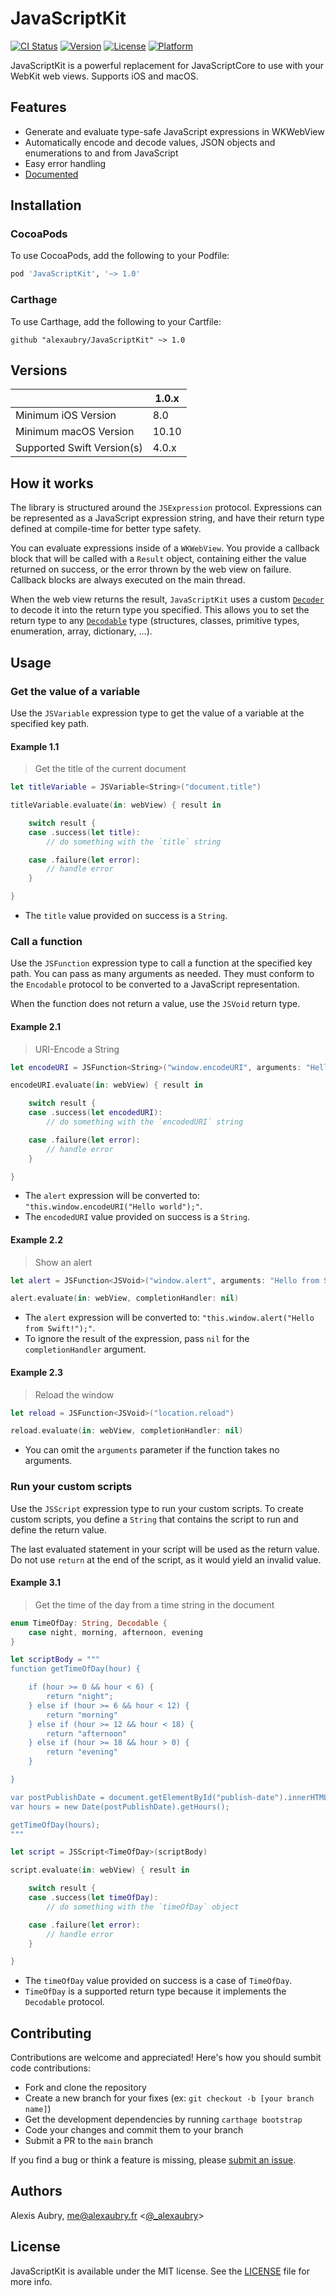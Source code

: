 # JavaScriptKit

[![CI Status](https://travis-ci.org/alexaubry/JavaScriptKit.svg?branch=master)](https://travis-ci.org/alexaubry/JavaScriptKit)
[![Version](https://img.shields.io/cocoapods/v/JavaScriptKit.svg?style=flat)](http://cocoapods.org/pods/JavaScriptKit)
[![License](https://img.shields.io/cocoapods/l/JavaScriptKit.svg?style=flat)](http://cocoapods.org/pods/JavaScriptKit)
[![Platform](https://img.shields.io/cocoapods/p/JavaScriptKit.svg?style=flat)](http://cocoapods.org/pods/JavaScriptKit)

JavaScriptKit is a powerful replacement for JavaScriptCore to use with your WebKit web views. Supports iOS and macOS.

## Features

- Generate and evaluate type-safe JavaScript expressions in WKWebView
- Automatically encode and decode values, JSON objects and enumerations to and from JavaScript
- Easy error handling
- [Documented](https://alexaubry.github.io/JavaScriptKit)

## Installation

### CocoaPods

To use CocoaPods, add the following to your Podfile:

```ruby
pod 'JavaScriptKit', '~> 1.0'
```

### Carthage

To use Carthage, add the following to your Cartfile:

```ogdl
github "alexaubry/JavaScriptKit" ~> 1.0
```
## Versions

| | 1.0.x |
|---|---|
| Minimum iOS Version | 8.0 |
| Minimum macOS Version | 10.10 |
| Supported Swift Version(s) | 4.0.x |

## How it works

The library is structured around the `JSExpression` protocol. Expressions can be represented as a JavaScript expression string, and have their return type defined at compile-time for better type safety.

You can evaluate expressions inside of a `WKWebView`. You provide a callback block that will be called with a `Result` object, containing either the value returned on success, or the error thrown by the web view on failure. Callback blocks are always executed on the main thread.

When the web view returns the result, `JavaScriptKit` uses a custom [`Decoder`](https://developer.apple.com/documentation/swift/decoder) to decode it into the return type you specified. This allows you to set the return type to any [`Decodable`](https://developer.apple.com/documentation/swift/decodable) type (structures, classes, primitive types, enumeration, array, dictionary, ...).

## Usage

### Get the value of a variable

Use the `JSVariable` expression type to get the value of a variable at the specified key path.

#### Example 1.1

> Get the title of the current document

~~~swift
let titleVariable = JSVariable<String>("document.title")

titleVariable.evaluate(in: webView) { result in

    switch result {
    case .success(let title):
        // do something with the `title` string

    case .failure(let error):
        // handle error
    }

}
~~~

- The `title` value provided on success is a `String`.

### Call a function

Use the `JSFunction` expression type to call a function at the specified key path. You can pass as many arguments as needed. They must conform to the `Encodable` protocol to be converted to a JavaScript representation.

When the function does not return a value, use the `JSVoid` return type.

#### Example 2.1

> URI-Encode a String

~~~swift
let encodeURI = JSFunction<String>("window.encodeURI", arguments: "Hello world")

encodeURI.evaluate(in: webView) { result in

    switch result {
    case .success(let encodedURI):
        // do something with the `encodedURI` string

    case .failure(let error):
        // handle error
    }

}
~~~

- The `alert` expression will be converted to: `"this.window.encodeURI("Hello world");"`.
- The `encodedURI` value provided on success is a `String`.

#### Example 2.2

> Show an alert

~~~swift
let alert = JSFunction<JSVoid>("window.alert", arguments: "Hello from Swift!")

alert.evaluate(in: webView, completionHandler: nil)
~~~

- The `alert` expression will be converted to: `"this.window.alert("Hello from Swift!");"`.
- To ignore the result of the expression, pass `nil` for the `completionHandler` argument.

#### Example 2.3

> Reload the window

~~~swift
let reload = JSFunction<JSVoid>("location.reload")

reload.evaluate(in: webView, completionHandler: nil)
~~~

- You can omit the `arguments` parameter if the function takes no arguments.

### Run your custom scripts

Use the `JSScript` expression type to run your custom scripts. To create custom scripts, you define a `String` that contains the script to run and define the return value.

The last evaluated statement in your script will be used as the return value. Do not use `return` at the end of the script, as it would yield an invalid value.

#### Example 3.1

> Get the time of the day from a time string in the document

~~~swift
enum TimeOfDay: String, Decodable {
    case night, morning, afternoon, evening
}

let scriptBody = """
function getTimeOfDay(hour) {

    if (hour >= 0 && hour < 6) {
        return "night";
    } else if (hour >= 6 && hour < 12) {
        return "morning"
    } else if (hour >= 12 && hour < 18) {
        return "afternoon"
    } else if (hour >= 18 && hour > 0) {
        return "evening"
    }

}

var postPublishDate = document.getElementById("publish-date").innerHTML
var hours = new Date(postPublishDate).getHours();

getTimeOfDay(hours);
"""

let script = JSScript<TimeOfDay>(scriptBody)

script.evaluate(in: webView) { result in

    switch result {
    case .success(let timeOfDay):
        // do something with the `timeOfDay` object

    case .failure(let error):
        // handle error
    }

}
~~~

- The `timeOfDay` value provided on success is a case of `TimeOfDay`.
- `TimeOfDay` is a supported return type because it implements the `Decodable` protocol.

## Contributing

Contributions are welcome and appreciated! Here's how you should sumbit code contributions:

- Fork and clone the repository
- Create a new branch for your fixes (ex: `git checkout -b [your branch name]`)
- Get the development dependencies by running `carthage bootstrap`
- Code your changes and commit them to your branch
- Submit a PR to the `main` branch

If you find a bug or think a feature is missing, please [submit an issue](https://github.com/alexaubry/JavaScriptKit/issues).

## Authors

Alexis Aubry, me@alexaubry.fr <[@_alexaubry](https://twitter.com/_alexaubry)>

## License

JavaScriptKit is available under the MIT license. See the [LICENSE](LICENSE) file for more info.

